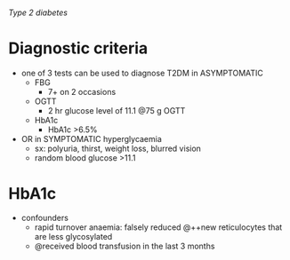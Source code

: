 ###### Type 2 diabetes


# Diagnostic criteria
- one of 3 tests can be used to diagnose T2DM in ASYMPTOMATIC
    + FBG
        * 7+ on 2 occasions
    + OGTT
        * 2 hr glucose level of 11.1 @75 g OGTT
    + HbA1c
        * HbA1c >6.5%
- OR in SYMPTOMATIC hyperglycaemia
    + sx: polyuria, thirst, weight loss, blurred vision
    + random blood glucose >11.1


# HbA1c
- confounders
    + rapid turnover anaemia: falsely reduced @++new reticulocytes that are less glycosylated
    + @received blood transfusion in the last 3 months 
